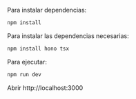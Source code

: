 Para instalar dependencias:
```sh
npm install
```

Para instalar las dependencias necesarias:
```sh
npm install hono tsx
```

Para ejecutar:
```sh
npm run dev
```

Abrir http://localhost:3000
